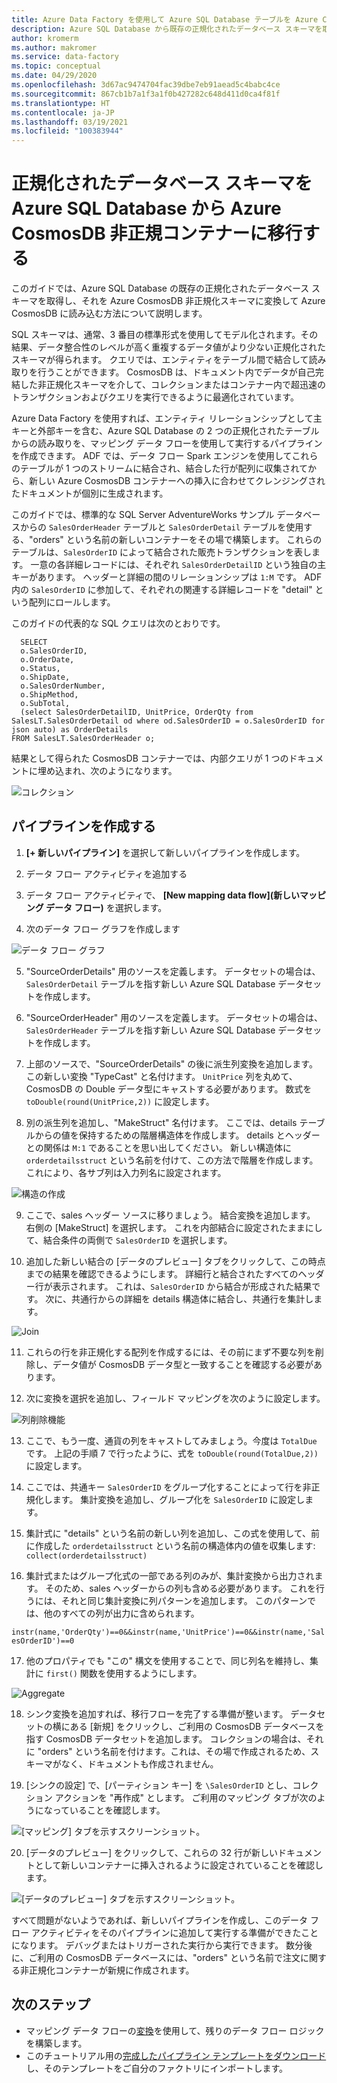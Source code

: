 ```yaml
---
title: Azure Data Factory を使用して Azure SQL Database テーブルを Azure CosmosDB に移行する
description: Azure SQL Database から既存の正規化されたデータベース スキーマを取得し、Azure Data Factory を使用して Azure CosmosDB 非正規化コンテナーに移行します。
author: kromerm
ms.author: makromer
ms.service: data-factory
ms.topic: conceptual
ms.date: 04/29/2020
ms.openlocfilehash: 3d67ac9474704fac39dbe7eb91aead5c4babc4ce
ms.sourcegitcommit: 867cb1b7a1f3a1f0b427282c648d411d0ca4f81f
ms.translationtype: HT
ms.contentlocale: ja-JP
ms.lasthandoff: 03/19/2021
ms.locfileid: "100383944"
---
```

# <a name="migrate-normalized-database-schema-from-azure-sql-database-to-azure-cosmosdb-denormalized-container"></a>正規化されたデータベース スキーマを Azure SQL Database から Azure CosmosDB 非正規コンテナーに移行する

このガイドでは、Azure SQL Database の既存の正規化されたデータベース スキーマを取得し、それを Azure CosmosDB 非正規化スキーマに変換して Azure CosmosDB に読み込む方法について説明します。

SQL スキーマは、通常、3 番目の標準形式を使用してモデル化されます。その結果、データ整合性のレベルが高く重複するデータ値がより少ない正規化されたスキーマが得られます。 クエリでは、エンティティをテーブル間で結合して読み取りを行うことができます。 CosmosDB は、ドキュメント内でデータが自己完結した非正規化スキーマを介して、コレクションまたはコンテナー内で超迅速のトランザクションおよびクエリを実行できるように最適化されています。

Azure Data Factory を使用すれば、エンティティ リレーションシップとして主キーと外部キーを含む、Azure SQL Database の 2 つの正規化されたテーブルからの読み取りを、マッピング データ フローを使用して実行するパイプラインを作成できます。 ADF では、データ フロー Spark エンジンを使用してこれらのテーブルが 1 つのストリームに結合され、結合した行が配列に収集されてから、新しい Azure CosmosDB コンテナーへの挿入に合わせてクレンジングされたドキュメントが個別に生成されます。

このガイドでは、標準的な SQL Server AdventureWorks サンプル データベースからの ```SalesOrderHeader``` テーブルと ```SalesOrderDetail``` テーブルを使用する、"orders" という名前の新しいコンテナーをその場で構築します。 これらのテーブルは、```SalesOrderID``` によって結合された販売トランザクションを表します。 一意の各詳細レコードには、それぞれ ```SalesOrderDetailID``` という独自の主キーがあります。 ヘッダーと詳細の間のリレーションシップは ```1:M``` です。 ADF 内の ```SalesOrderID``` に参加して、それぞれの関連する詳細レコードを "detail" という配列にロールします。

このガイドの代表的な SQL クエリは次のとおりです。

```
  SELECT
  o.SalesOrderID,
  o.OrderDate,
  o.Status,
  o.ShipDate,
  o.SalesOrderNumber,
  o.ShipMethod,
  o.SubTotal,
  (select SalesOrderDetailID, UnitPrice, OrderQty from SalesLT.SalesOrderDetail od where od.SalesOrderID = o.SalesOrderID for json auto) as OrderDetails
FROM SalesLT.SalesOrderHeader o;
```

結果として得られた CosmosDB コンテナーでは、内部クエリが 1 つのドキュメントに埋め込まれ、次のようになります。

![コレクション](media/data-flow/cosmosb3.png)

## <a name="create-a-pipeline"></a>パイプラインを作成する

1. **[+ 新しいパイプライン]** を選択して新しいパイプラインを作成します。

2. データ フロー アクティビティを追加する

3. データ フロー アクティビティで、 **[New mapping data flow]\(新しいマッピング データ フロー\)** を選択します。

4. 次のデータ フロー グラフを作成します

![データ フロー グラフ](media/data-flow/cosmosb1.png)

5. "SourceOrderDetails" 用のソースを定義します。 データセットの場合は、```SalesOrderDetail``` テーブルを指す新しい Azure SQL Database データセットを作成します。

6. "SourceOrderHeader" 用のソースを定義します。 データセットの場合は、```SalesOrderHeader``` テーブルを指す新しい Azure SQL Database データセットを作成します。

7. 上部のソースで、"SourceOrderDetails" の後に派生列変換を追加します。 この新しい変換 "TypeCast" と名付けます。 ```UnitPrice``` 列を丸めて、CosmosDB の Double データ型にキャストする必要があります。 数式を ```toDouble(round(UnitPrice,2))``` に設定します。

8. 別の派生列を追加し、"MakeStruct" 名付けます。 ここでは、details テーブルからの値を保持するための階層構造体を作成します。 details とヘッダーとの関係は ```M:1``` であることを思い出してください。 新しい構造体に ```orderdetailsstruct``` という名前を付けて、この方法で階層を作成します。これにより、各サブ列は入力列名に設定されます。

![構造の作成](media/data-flow/cosmosb9.png)

9. ここで、sales ヘッダー ソースに移りましょう。 結合変換を追加します。 右側の [MakeStruct] を選択します。 これを内部結合に設定されたままにして、結合条件の両側で ```SalesOrderID``` を選択します。

10. 追加した新しい結合の [データのプレビュー] タブをクリックして、この時点までの結果を確認できるようにします。 詳細行と結合されたすべてのヘッダー行が表示されます。 これは、```SalesOrderID``` から結合が形成された結果です。 次に、共通行からの詳細を details 構造体に結合し、共通行を集計します。

![Join](media/data-flow/cosmosb4.png)

11. これらの行を非正規化する配列を作成するには、その前にまず不要な列を削除し、データ値が CosmosDB データ型と一致することを確認する必要があります。

12. 次に変換を選択を追加し、フィールド マッピングを次のように設定します。

![列削除機能](media/data-flow/cosmosb5.png)

13. ここで、もう一度、通貨の列をキャストしてみましょう。今度は ```TotalDue``` です。 上記の手順 7 で行ったように、式を ```toDouble(round(TotalDue,2))``` に設定します。

14. ここでは、共通キー ```SalesOrderID``` をグループ化することによって行を非正規化します。 集計変換を追加し、グループ化を ```SalesOrderID``` に設定します。

15. 集計式に "details" という名前の新しい列を追加し、この式を使用して、前に作成した ```orderdetailsstruct``` という名前の構造体内の値を収集します: ```collect(orderdetailsstruct)```

16. 集計式またはグループ化式の一部である列のみが、集計変換から出力されます。 そのため、sales ヘッダーからの列も含める必要があります。 これを行うには、それと同じ集計変換に列パターンを追加します。 このパターンでは、他のすべての列が出力に含められます。

```instr(name,'OrderQty')==0&&instr(name,'UnitPrice')==0&&instr(name,'SalesOrderID')==0```

17. 他のプロパティでも "この" 構文を使用することで、同じ列名を維持し、集計に ```first()``` 関数を使用するようにします。

![Aggregate](media/data-flow/cosmosb6.png)

18. シンク変換を追加すれば、移行フローを完了する準備が整います。 データセットの横にある [新規] をクリックし、ご利用の CosmosDB データベースを指す CosmosDB データセットを追加します。 コレクションの場合は、それに "orders" という名前を付けます。これは、その場で作成されるため、スキーマがなく、ドキュメントも作成されません。

19. [シンクの設定] で、[パーティション キー] を ```\SalesOrderID``` とし、コレクション アクションを "再作成" とします。 ご利用のマッピング タブが次のようになっていることを確認します。

![[マッピング] タブを示すスクリーンショット。](media/data-flow/cosmosb7.png)

20. [データのプレビュー] をクリックして、これらの 32 行が新しいドキュメントとして新しいコンテナーに挿入されるように設定されていることを確認します。

![[データのプレビュー] タブを示すスクリーンショット。](media/data-flow/cosmosb8.png)

すべて問題がないようであれば、新しいパイプラインを作成し、このデータ フロー アクティビティをそのパイプラインに追加して実行する準備ができたことになります。 デバッグまたはトリガーされた実行から実行できます。 数分後に、ご利用の CosmosDB データベースには、"orders" という名前で注文に関する非正規化コンテナーが新規に作成されます。

## <a name="next-steps"></a>次のステップ

* マッピング データ フローの[変換](concepts-data-flow-overview.md)を使用して、残りのデータ フロー ロジックを構築します。
* このチュートリアル用の[完成したパイプライン テンプレートをダウンロード](https://github.com/kromerm/adfdataflowdocs/blob/master/sampledata/SQL%20Orders%20to%20CosmosDB.zip)し、そのテンプレートをご自分のファクトリにインポートします。
